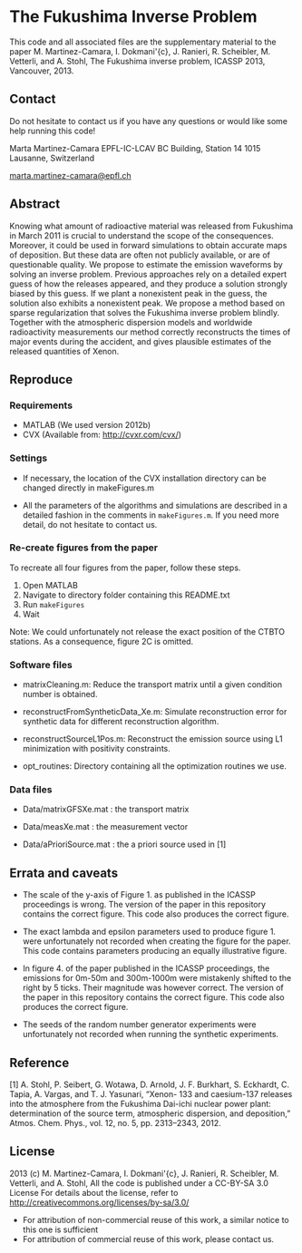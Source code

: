 
The Fukushima Inverse Problem
=============================

This code and all associated files are the supplementary material to the paper
M. Martinez-Camara, I. Dokmani\'{c}, J. Ranieri, R. Scheibler, M. Vetterli, and A. Stohl,
The Fukushima inverse problem, ICASSP 2013, Vancouver, 2013.


Contact
-------

Do not hesitate to contact us if you have any questions or would
like some help running this code!

Marta Martinez-Camara
EPFL-IC-LCAV
BC Building, Station 14
1015 Lausanne, Switzerland

marta.martinez-camara@epfl.ch


Abstract
--------

Knowing what amount of radioactive material was released from Fukushima in
March 2011 is crucial to understand the scope of the consequences. Moreover, it
could be used in forward simulations to obtain accurate maps of deposition. But
these data are often not publicly available, or are of questionable quality. We
propose to estimate the emission waveforms by solving an inverse problem.
Previous approaches rely on a detailed expert guess of how the releases
appeared, and they produce a solution strongly biased by this guess. If we
plant a nonexistent peak in the guess, the solution also exhibits a nonexistent
peak. We propose a method based on sparse regularization that solves the
Fukushima inverse problem blindly. Together with the atmospheric dispersion
models and worldwide radioactivity measurements our method correctly
reconstructs the times of major events during the accident, and gives
plausible estimates of the released quantities of Xenon.


Reproduce
---------

### Requirements

* MATLAB (We used version 2012b)
* CVX    (Available from: http://cvxr.com/cvx/)


### Settings

* If necessary, the location of the CVX installation directory
  can be changed directly in makeFigures.m

* All the parameters of the algorithms and simulations are described
  in a detailed fashion in the comments in `makeFigures.m`.
  If you need more detail, do not hesitate to contact us.


### Re-create figures from the paper

To recreate all four figures from the paper, follow these steps.

1. Open MATLAB
2. Navigate to directory folder containing this README.txt
3. Run `makeFigures`
4. Wait

Note: We could unfortunately not release the exact position of the
CTBTO stations. As a consequence, figure 2C is omitted.


### Software files

* matrixCleaning.m: 
  Reduce the transport matrix until a given condition number is obtained.

* reconstructFromSyntheticData_Xe.m: 
  Simulate reconstruction error for synthetic data for different reconstruction
  algorithm.

* reconstructSourceL1Pos.m: 
  Reconstruct the emission source using L1 minimization with positivity
  constraints.

* opt_routines: 
  Directory containing all the optimization routines we use.


### Data files

* Data/matrixGFSXe.mat   : the transport matrix

* Data/measXe.mat        : the measurement vector

* Data/aPrioriSource.mat : the a priori source used in [1]


Errata and caveats
-------------------

* The scale of the y-axis of Figure 1. as published in the ICASSP proceedings
  is wrong. The version of the paper in this repository contains the correct
  figure. This code also produces the correct figure.

* The exact lambda and epsilon parameters used to produce figure 1. were
  unfortunately not recorded when creating the figure for the paper.
  This code contains parameters producing an equally illustrative figure.

* In figure 4. of the paper published in the ICASSP proceedings, the emissions
  for 0m-50m and 300m-1000m were mistakenly shifted to the right by 5 ticks.
  Their magnitude was however correct.
  The version of the paper in this repository contains the correct figure. This
  code also produces the correct figure.

* The seeds of the random number generator experiments were unfortunately
  not recorded when running the synthetic experiments.


Reference
---------

[1] A. Stohl, P. Seibert, G. Wotawa, D. Arnold, J. F. Burkhart, S. Eckhardt, C.
    Tapia, A. Vargas, and T. J. Yasunari, “Xenon- 133 and caesium-137 releases into
    the atmosphere from the Fukushima Dai-ichi nuclear power plant: determination
    of the source term, atmospheric dispersion, and deposition,” Atmos. Chem.
    Phys., vol. 12, no. 5, pp. 2313–2343, 2012.


License
-------

2013 (c) M. Martinez-Camara, I. Dokmani\'{c}, J. Ranieri, R. Scheibler, M. Vetterli, and A. Stohl,
All the code is published under a CC-BY-SA 3.0 License
For details about the license, refer to http://creativecommons.org/licenses/by-sa/3.0/
  * For attribution of non-commercial reuse of this work, a similar notice to this one is sufficient
  * For attribution of commercial reuse of this work, please contact us.


